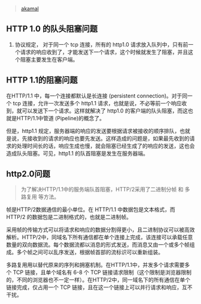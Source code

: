 > [akamal](https://http2.akamai.com/demo)

## HTTP 1.0 的队头阻塞问题

1. 协议规定， 对于同一个 tcp 连接，所有的 http1.0 请求放入队列中，只有前一个请求的响应收到了，才能发送下一个请求，这个时候就发生了阻塞，并且这个阻塞主要发生在客户端。

## HTTP 1.1的阻塞问题

在HTTP/1.1 中，每一个连接都默认是长连接 (persistent connection)。对于同一个 tcp 连接，允许一次发送多个 http1.1 请求，也就是说，不必等前一个响应收到，就可以发送下一个请求。这样就解决了 http1.0 的客户端的队头阻塞，而这也就是HTTP/1.1中管道 (Pipeline)的概念了。

但是，http1.1 规定，服务器端的响应的发送要根据请求被接收的顺序排队，也就是说，先接收到的请求的响应也要先发送。这样造成的问题是，如果最先收到的请求的处理时间长的话，响应生成也慢，就会阻塞已经生成了的响应的发送，这也会造成队头阻塞。可见，http1.1 的队首阻塞是发生在服务器端。

## http2.0问题

> 为了解决HTTP/1.1中的服务端队首阻塞，HTTP/2采用了二进制分帧 和 多路复用 等方法。

帧是HTTP/2数据通信的最小单位。在 HTTP/1.1 中数据包是文本格式，而 HTTP/2 的数据包是二进制格式的，也就是二进制帧。

采用帧的传输方式可以将请求和响应的数据分割得更小，且二进制协议可以被高效解析。HTTP/2中，同域名下所有通信都在单个连接上完成，该连接可以承载任意数量的双向数据流。每个数据流都以消息的形式发送，而消息又由一个或多个帧组成。多个帧之间可以乱序发送，根据帧首部的流标识可以重新组装。

多路复用用以替代原来的序列和拥塞机制。在HTTP/1.1中，并发多个请求需要多个 TCP 链接，且单个域名有 6-8 个 TCP 链接请求限制（这个限制是浏览器限制的，不同的浏览器也不一定一样）。在HTTP/2中，同一域名下的所有通信在单个链接完成，仅占用一个 TCP 链接，且在这一个链接上可以并行请求和响应，互不干扰。
